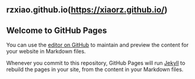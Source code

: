## rzxiao.github.io(https://xiaorz.github.io/)
## Welcome to GitHub Pages

You can use the [editor on GitHub](https://github.com/xiaorz/rzxiao.github.io/edit/main/README.md) to maintain and preview the content for your website in Markdown files.

Whenever you commit to this repository, GitHub Pages will run [Jekyll](https://jekyllrb.com/) to rebuild the pages in your site, from the content in your Markdown files.
